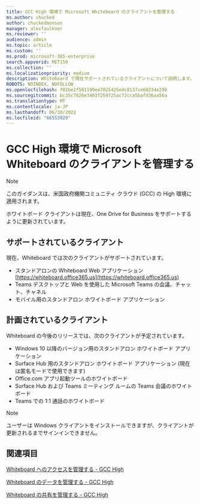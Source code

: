 ```yaml
---
title: GCC High 環境で Microsoft Whiteboard のクライアントを管理する
ms.author: chucked
author: chuckedmonson
manager: alexfaulkner
ms.reviewer: ''
audience: admin
ms.topic: article
ms.custom: ''
ms.prod: microsoft-365-enterprise
search.appverid: MET150
ms.collection: ''
ms.localizationpriority: medium
description: Whiteboard で現在サポートされているクライアントについて説明します。
ROBOTS: NOINDEX, NOFOLLOW
ms.openlocfilehash: f02be2f581199ee7025425edc8137ce68234e298
ms.sourcegitcommit: bc35c7826e3403f259725ac72cca5bafd36aa56a
ms.translationtype: MT
ms.contentlocale: ja-JP
ms.lasthandoff: 06/30/2022
ms.locfileid: "66553929"
---
```

# <a name="manage-clients-for-microsoft-whiteboard-in-gcc-high-environments"></a>GCC High 環境で Microsoft Whiteboard のクライアントを管理する

>[!NOTE]
> このガイダンスは、米国政府機関コミュニティ クラウド (GCC) の High 環境に適用されます。

ホワイトボード クライアントは現在、One Drive for Business をサポートするように更新されています。

## <a name="clients-supported"></a>サポートされているクライアント

現在、Whiteboard では次のクライアントがサポートされています。

- スタンドアロンの Whiteboard Web アプリケーション [https://whiteboard.office365.us](https://whiteboard.office365.us)
- Teams デスクトップと Web を使用した Microsoft Teams の会議、チャット、チャネル
- モバイル用のスタンドアロン ホワイトボード アプリケーション

## <a name="clients-planned"></a>計画されているクライアント

Whiteboard の今後のリリースでは、次のクライアントが予定されています。

- Windows 10 以降のバージョン用のスタンドアロン ホワイトボード アプリケーション
- Surface Hub 用のスタンドアロン ホワイトボード アプリケーション (現在は匿名モードで使用できます)
- Office.com アプリ起動ツールのホワイトボード
- Surface Hub および Teams ミーティング ルームの Teams 会議のホワイトボード
- Teams での 1:1 通話のホワイトボード

>[!NOTE]
> ユーザーは Windows クライアントをインストールできますが、クライアントが更新されるまでサインインできません。

## <a name="see-also"></a>関連項目

[Whiteboard へのアクセスを管理する - GCC High](manage-whiteboard-access-gcc-high.md)

[Whiteboard のデータを管理する - GCC High](manage-data-gcc-high.md)

[Whiteboard の共有を管理する - GCC High](manage-sharing-gcc-high.md)